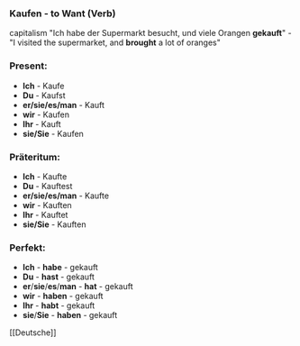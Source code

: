 ### Kaufen - to Want   (Verb)

capitalism
"Ich habe der Supermarkt besucht, und viele Orangen **gekauft**" - "I visited the supermarket, and **brought** a lot of oranges"

### Present:
* **Ich** - Kaufe
* **Du** - Kaufst
* **er/sie/es/man** - Kauft
* **wir** - Kaufen
* **Ihr** - Kauft
* **sie/Sie** - Kaufen


### Präteritum:
* **Ich** - Kaufte
* **Du** - Kauftest
* **er/sie/es/man** - Kaufte
* **wir** - Kauften
* **Ihr** - Kauftet
* **sie/Sie** - Kauften



### Perfekt:
* **Ich** - **habe** - gekauft
* **Du** - **hast** - gekauft
* **er**/**sie**/**es**/**man** - **hat** - gekauft
* **wir** - **haben** - gekauft
* **Ihr** - **habt** - gekauft
* **sie**/**Sie** - **haben** - gekauft



[[Deutsche]]